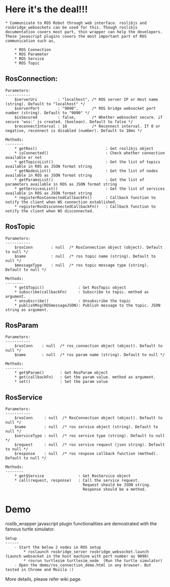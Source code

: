 Here it's the deal!!!
=====================

	* Communicate to ROS Robot through web interface. roslibjs and rosbridge_websockets can be used for this. Though roslibjs documentation covers most part, thin wrapper can help the developers. These javascript plugins covers the most important part of ROS communication such as,

		* ROS Connection
		* ROS Parameter
		* ROS Service
		* ROS Topic

RosConnection:
--------------

	Parameters:
	-----------
        $serverUri         : "localhost", /* ROS server IP or Host name (string). Default to "localhost" */
        $serverPort        : "9090",      /* ROS bridge websocket port number (string). Default to "9090" */
        $isSecured         : false,       /* Whether websocket secure. if secure 'wss:' is created. (boolean). Default to false */
        $reconnectInterval : 10           /* Reconnect interval. If 0 or negative, reconnect is disabled (number). Default to 10ms */

    Methods:
    --------
    	* getRos() 								: Get roslibjs object
    	* isConnected() 						: Check whether connection available or not
    	* getTopicsList() 						: Get the list of topics available in ROS as JSON format string
    	* getNodesList() 						: Get the list of nodes available in ROS as JSON format string
    	* getParamsList() 						: Get the list of parameters available in ROS as JSON format string
    	* getServicesList() 					: Get the list of services available in ROS as JSON format string
    	* registerRosConnectedCallbackFn() 		: Callback function to notify the client when WS connection established.
    	* registerRosDisconnectedCallbackFn() 	: Callback function to notify the client when WS disconnected.

RosTopic
--------

	Parameters:
	-----------
		$rosConn  		: null  /* RosConnection object (object). Default to null */
		$name   		: null  /* ros topic name (string). Default to null */
		$messageType 	: null  /* ros topic message type (string). Default to null */

	Methods:
	--------
		* get$Topic() 				: Get RosTopic object
		* subscribe(callbackFn) 	: Subscribe to topic. method as argument.
		* unsubscribe() 			: Unsubscribe the topic
		* publishMsg(ROSmessageJSON): Publish message to the topic. JSON string as argument.

RosParam
--------

	Parameters:
	-----------
		$rosConn  	: null  /* ros_connection object (object). Default to null */
		$name   	: null  /* ros param name (string). Default to null */

	Methods:
	--------
		* get$Param() 		: Get RosParam object
		* get(callbackFn)	: Get the param value. method as argument.
		* set()				: Set the param value

RosService
-----------

	Parameters:
	-----------
		$rosConn     : null  /* RosConnection object (object). Default to null */
		$name        : null  /* ros service object (string). Default to null */
		$serviceType : null  /* ros service type (string). Default to null */
		$request     : null  /* ros service request (json string). Default to null */
		$response    : null  /* ros respose callback function (method). Default to null */

	Methods:
	--------
		* get$Service 				: Get RosService object
		* call(request, response) 	: Call the service request. 
									  Request should be JSON string. 
									  Response should be a method.

Demo
====

roslib_wrapper javascript plugin functionalities are demostrated with the famous turtle simulator.  

	Setup
	------
		- Start the below 2 nodes in ROS setup
			* roslaunch rosbridge_server rosbridge_websocket.launch (Launch websocket in the host machine with port number as 9090)
			* rosrun turtlesim turtlesim_node  (Run the turtle simulator)
		- Open the demo/ros_connection_demo.html in any browser. But tested in Chrome and Mozila :)

More details, please refer wiki page.